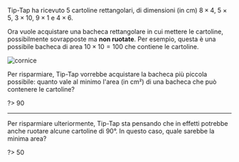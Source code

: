 Tip-Tap ha ricevuto $5$ cartoline rettangolari, di dimensioni (in cm) $8 \times 4$, $5 \times 5$, $3 \times 10$, $9 \times 1$ e $4 \times 6$.

Ora vuole acquistare una bacheca rettangolare in cui mettere le cartoline, possibilmente sovrapposte ma **non ruotate**. Per esempio, questa è una possibile bacheca di area $10 \times 10 = 100$ che contiene le cartoline.

![cornice](fig.asy)

Per risparmiare, Tip-Tap vorrebbe acquistare la bacheca più piccola possibile: quanto vale al minimo l'area (in cm²) di una bacheca che può contenere le cartoline?

?> 90

---

Per risparmiare ulteriormente, Tip-Tap sta pensando che in effetti potrebbe anche ruotare alcune cartoline di 90°. In questo caso, quale sarebbe la minima area?

?> 50
